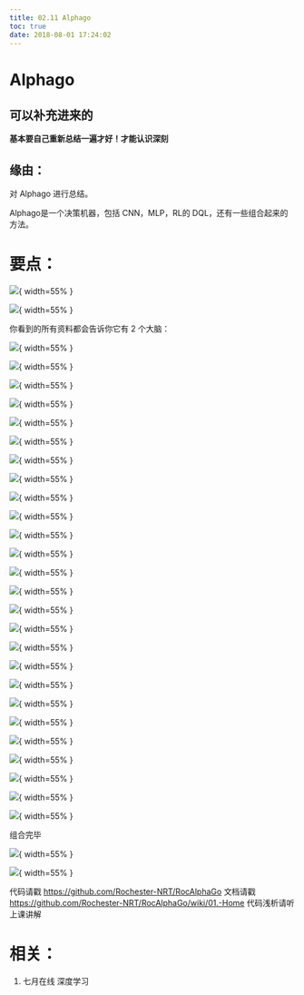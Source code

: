```yaml
---
title: 02.11 Alphago
toc: true
date: 2018-08-01 17:24:02
---
```

# Alphago

## 可以补充进来的

**基本要自己重新总结一遍才好！才能认识深刻**



## 缘由：

对 Alphago 进行总结。

Alphago是一个决策机器，包括 CNN，MLP，RL的 DQL，还有一些组合起来的方法。


# 要点：

![](http://images.iterate.site/blog/image/180727/J4igIKIJdg.png?imageslim){ width=55% }

![](http://images.iterate.site/blog/image/180727/IEdeJLAkCC.png?imageslim){ width=55% }

你看到的所有资料都会告诉你它有 2 个大脑：


![](http://images.iterate.site/blog/image/180727/B7LI3iCAel.png?imageslim){ width=55% }



![](http://images.iterate.site/blog/image/180727/f0ck3b4LjA.png?imageslim){ width=55% }



![](http://images.iterate.site/blog/image/180727/Hl3K45bjAL.png?imageslim){ width=55% }



![](http://images.iterate.site/blog/image/180727/61I09F404B.png?imageslim){ width=55% }



![](http://images.iterate.site/blog/image/180727/052HdBlLhG.png?imageslim){ width=55% }



![](http://images.iterate.site/blog/image/180727/LlJ5L4ka5e.png?imageslim){ width=55% }



![](http://images.iterate.site/blog/image/180727/4JAabhK13L.png?imageslim){ width=55% }



![](http://images.iterate.site/blog/image/180727/J6Jc4bgE9k.png?imageslim){ width=55% }



![](http://images.iterate.site/blog/image/180727/Ga362Fe2fD.png?imageslim){ width=55% }



![](http://images.iterate.site/blog/image/180727/j8577mChaL.png?imageslim){ width=55% }



![](http://images.iterate.site/blog/image/180727/i5e505aa7F.png?imageslim){ width=55% }



![](http://images.iterate.site/blog/image/180727/AIclgc7IEk.png?imageslim){ width=55% }



![](http://images.iterate.site/blog/image/180727/F9aF46ia1D.png?imageslim){ width=55% }



![](http://images.iterate.site/blog/image/180727/F1BLJIkcJh.png?imageslim){ width=55% }



![](http://images.iterate.site/blog/image/180727/KkK3JJjf3B.png?imageslim){ width=55% }



![](http://images.iterate.site/blog/image/180727/JbdKJ2E3mc.png?imageslim){ width=55% }



![](http://images.iterate.site/blog/image/180727/gi5KJ8kE0f.png?imageslim){ width=55% }



![](http://images.iterate.site/blog/image/180727/afkBaIG8Hh.png?imageslim){ width=55% }



![](http://images.iterate.site/blog/image/180727/BfDKd9A50D.png?imageslim){ width=55% }



![](http://images.iterate.site/blog/image/180727/jbg9b8cm8B.png?imageslim){ width=55% }



![](http://images.iterate.site/blog/image/180727/HgFBiJamIB.png?imageslim){ width=55% }



![](http://images.iterate.site/blog/image/180727/CH0IIkLJiK.png?imageslim){ width=55% }



![](http://images.iterate.site/blog/image/180727/8mGaGdB3K1.png?imageslim){ width=55% }



![](http://images.iterate.site/blog/image/180727/iEIlLjld3A.png?imageslim){ width=55% }



![](http://images.iterate.site/blog/image/180727/Ag5KLi94bf.png?imageslim){ width=55% }



![](http://images.iterate.site/blog/image/180727/3F5c4Gk6lj.png?imageslim){ width=55% }

组合完毕


![](http://images.iterate.site/blog/image/180727/74Cahe947l.png?imageslim){ width=55% }



![](http://images.iterate.site/blog/image/180727/DgHEE4f53f.png?imageslim){ width=55% }

代码请戳
https://github.com/Rochester-NRT/RocAlphaGo
文档请戳
https://github.com/Rochester-NRT/RocAlphaGo/wiki/01.-Home
代码浅析请听上课讲解








# 相关：

1. 七月在线 深度学习
